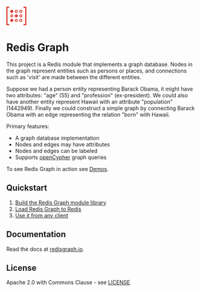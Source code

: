![docs/images/logo.svg](docs/images/logo.svg)

# Redis Graph

This project is a Redis module that implements a graph database. Nodes in the graph represent entities such as persons
or places, and connections such as 'visit' are made between the different entities.

Suppose we had a person entity representing Barack Obama, it might have two attributes: "age" (55) and "profession"
(ex-president). We could also have another entity represent Hawaii with an attribute "population" (1442949).
Finally we could construct a simple graph by connecting Barack Obama with an edge representing the relation "born" with
Hawaii.

Primary features:

* A graph database implementation
* Nodes and edges may have attributes
* Nodes and edges can be labeled
* Supports [openCypher](http://www.opencypher.org/) graph queries

To see Redis Graph in action see [Demos](https://github.com/RedisLabsModules/redis-graph/tree/master/demo).

## Quickstart

1. [Build the Redis Graph module library](http://redisgraph.io/#building-the-module)
2. [Load Redis Graph to Redis](http://redisgraph.io/#loading-the-module-to-redis)
3. [Use it from any client](http://redisgraph.io/#using-redis-graph)

## Documentation

Read the docs at [redisgraph.io](http://redisgraph.io).

## License

Apache 2.0 with Commons Clause - see [LICENSE](LICENSE)
